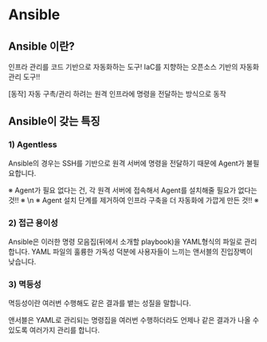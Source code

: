 # Ansible

## Ansible 이란?
인프라 관리를 코드 기반으로 자동화하는 도구!
IaC를 지향하는 오픈소스 기반의 자동화 관리 도구!!

[동작] 
자동 구촉/관리 하려는 원격 인프라에 명령을 전달하는 방식으로 동작

## Ansible이 갖는 특징

### 1) Agentless

Ansible의 경우는 SSH를 기반으로 원격 서버에 명령을 전달하기 때문에 Agent가 불필요합니다.

※ Agent가 필요 없다는 건, 각 원격 서버에 접속해서 Agent를 설치해줄 필요가 없다는 것!! ※ \n
※ Agent 설치 단계를 제거하여 인프라 구축을 더 자동화에 가깝게 만든 것!! ※

### 2) 접근 용이성

Ansible은 이러한 명령 모음집(뒤에서 소개할 playbook)을 YAML형식의 파일로 관리 합니다.
YAML 파일의 훌륭한 가독성 덕분에 사용자들이 느끼는 앤서블의 진입장벽이 낮습니다.

### 3) 멱등성

멱등성이란 여러번 수행해도 같은 결과를 뱉는 성질을 말합니다.

앤서블은 YAML로 관리되는 명령집을 여러번 수행하더라도 언제나 같은 결과가 나올 수 있도록 여러가지 관리를 합니다.
